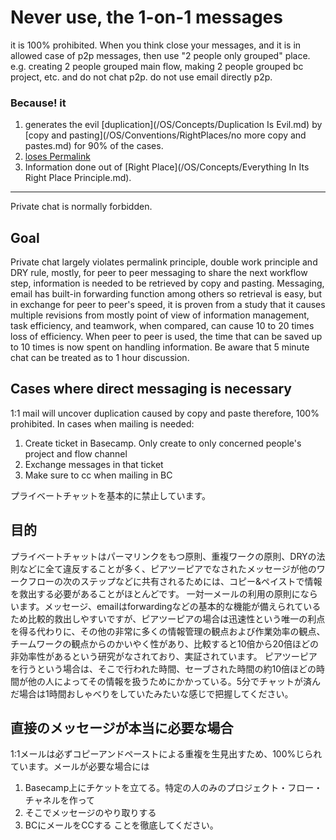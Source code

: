 
Never use, the 1-on-1 messages
=================================================================
it is 100% prohibited. 
When you think close your messages, and it is in allowed case of p2p messages, then use "2 people only grouped" place. e.g. creating 2 people grouped main flow, making 2 people grouped bc project, etc. and do not chat p2p. do not use email directly p2p. 
### Because! it 
1. generates the evil [duplication](/OS/Concepts/Duplication Is Evil.md) by [copy and pasting](/OS/Conventions/RightPlaces/no more copy and pastes.md) for 90% of the cases. 
2. [loses Permalink](/OS/Concepts/PermalinkDriven.md)
3. Information done out of [Right Place](/OS/Concepts/Everything In Its Right Place Principle.md).


---------------
Private chat is normally forbidden.

## Goal
Private chat largely violates permalink principle, double work principle and DRY rule, mostly, for peer to peer messaging to share the next workflow step, information is needed to be retrieved by copy and pasting.
Messaging, email has built-in forwarding function among others so retrieval is easy, but in exchange for peer to peer's speed, it is proven from a study that it causes multiple revisions from mostly point of view of information management, task efficiency, and teamwork, when compared, can cause 10 to 20 times loss of efficiency.
When peer to peer is used, the time that can be saved up to 10 times is now spent on handling information. Be aware that 5 minute chat can be treated as to 1 hour discussion.




Cases where direct messaging is necessary
-----
1:1 mail will uncover duplication caused by copy and paste therefore, 100% prohibited. In cases when mailing is needed:

1. Create ticket in Basecamp. Only create to only concerned people's project and flow channel
2. Exchange messages in that ticket
3. Make sure to cc when mailing in BC


プライベートチャットを基本的に禁止しています。

## 目的
プライベートチャットはパーマリンクをもつ原則、重複ワークの原則、DRYの法則などに全て違反することが多く、ピアツーピアでなされたメッセージが他のワークフローの次のステップなどに共有されるためには、コピー&ペイストで情報を救出する必要があることがほとんどです。
一対一メールの利用の原則にならいます。メッセージ、emailはforwardingなどの基本的な機能が備えられているため比較的救出しやすいですが、ピアツーピアの場合は迅速性という唯一の利点を得る代わりに、その他の非常に多くの情報管理の観点および作業効率の観点、チームワークの観点からのかいやく性があり、比較すると10倍から20倍ほどの非効率性があるという研究がなされており、実証されています。
ピアツーピアを行うという場合は、そこで行われた時間、セーブされた時間の約10倍ほどの時間が他の人によってその情報を扱うためにかかっている。5分でチャットが済んだ場合は1時間おしゃべりをしていたみたいな感じで把握してください。




直接のメッセージが本当に必要な場合
-----
1:1メールは必ずコピーアンドペーストによる重複を生見出すため、100%じられています。メールが必要な場合には

1. Basecamp上にチケットを立てる。特定の人のみのプロジェクト・フロー・チャネルを作って
2. そこでメッセージのやり取りする
3. BCにメールをCCする
ことを徹底してください。


